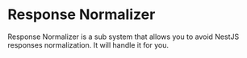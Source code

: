 # Response Normalizer

Response Normalizer is a sub system that allows you to avoid NestJS responses normalization. It will handle it for you. 